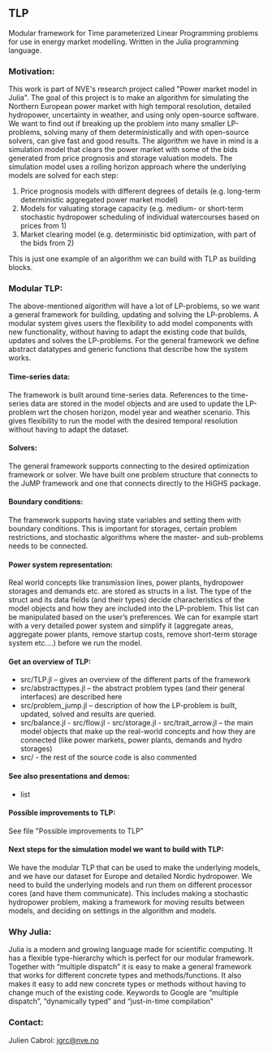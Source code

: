 ## TLP

Modular framework for Time parameterized Linear Programming problems for use in energy market modelling. Written in the Julia programming language.

### Motivation:
This work is part of NVE's research project called "Power market model in Julia". The goal of this project is to make an algorithm for simulating the Northern European power market with high temporal resolution, detailed hydropower, uncertainty in weather, and using only open-source software. We want to find out if breaking up the problem into many smaller LP-problems, solving many of them deterministically and with open-source solvers, can give fast and good results. The algorithm we have in mind is a simulation model that clears the power market with some of the bids generated from price prognosis and storage valuation models. The simulation model uses a rolling horizon approach where the underlying models are solved for each step:
1.	Price prognosis models with different degrees of details (e.g. long-term deterministic aggregated power market model)
2.	Models for valuating storage capacity (e.g. medium- or short-term stochastic hydropower scheduling of individual watercourses based on prices from 1)
3.	Market clearing model (e.g. deterministic bid optimization, with part of the bids from 2)

This is just one example of an algorithm we can build with TLP as building blocks.

### Modular TLP:
The above-mentioned algorithm will have a lot of LP-problems, so we want a general framework for building, updating and solving the LP-problems. A modular system gives users the flexibility to add model components with new functionality, without having to adapt the existing code that builds, updates and solves the LP-problems. For the general framework we define abstract datatypes and generic functions that describe how the system works.

#### Time-series data:
The framework is built around time-series data. References to the time-series data are stored in the model objects and are used to update the LP-problem wrt the chosen horizon, model year and weather scenario. This gives flexibility to run the model with the desired temporal resolution without having to adapt the dataset.

#### Solvers:
The general framework supports connecting to the desired optimization framework or solver. We have built one problem structure that connects to the JuMP framework and one that connects directly to the HiGHS package.

#### Boundary conditions:
The framework supports having state variables and setting them with boundary conditions. This is important for storages, certain problem restrictions, and stochastic algorithms where the master- and sub-problems needs to be connected.

#### Power system representation:
Real world concepts like transmission lines, power plants, hydropower storages and demands etc. are stored as structs in a list. The type of the struct and its data fields (and their types) decide characteristics of the model objects and how they are included into the LP-problem. This list can be manipulated based on the user’s preferences. We can for example start with a very detailed power system and simplify it (aggregate areas, aggregate power plants, remove startup costs, remove short-term storage system etc.…) before we run the model.

#### Get an overview of TLP:
- src/TLP.jl – gives an overview of the different parts of the framework
- src/abstracttypes.jl – the abstract problem types (and their general interfaces) are described here
- src/problem_jump.jl – description of how the LP-problem is built, updated, solved and results are queried.
- src/balance.jl - src/flow.jl - src/storage.jl - src/trait_arrow.jl – the main model objects that make up the real-world concepts and how they are connected (like power markets, power plants, demands and hydro storages)
- src/ - the rest of the source code is also commented

#### See also presentations and demos:
- list

#### Possible improvements to TLP:
See file "Possible improvements to TLP"

#### Next steps for the simulation model we want to build with TLP:
We have the modular TLP that can be used to make the underlying models, and we have our dataset for Europe and detailed Nordic hydropower.
We need to build the underlying models and run them on different processor cores (and have them communicate). This includes making a stochastic hydropower problem, making a framework for moving results between models, and deciding on settings in the algorithm and models.

### Why Julia:
Julia is a modern and growing language made for scientific computing. It has a flexible type-hierarchy which is perfect for our modular framework. Together with “multiple dispatch” it is easy to make a general framework that works for different concrete types and methods/functions. It also makes it easy to add new concrete types or methods without having to change much of the existing code. 
Keywords to Google are “multiple dispatch”, “dynamically typed” and “just-in-time compilation”

### Contact:
Julien Cabrol: jgrc@nve.no
